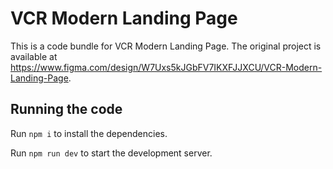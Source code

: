 
  # VCR Modern Landing Page

  This is a code bundle for VCR Modern Landing Page. The original project is available at https://www.figma.com/design/W7Uxs5kJGbFV7IKXFJJXCU/VCR-Modern-Landing-Page.

  ## Running the code

  Run `npm i` to install the dependencies.

  Run `npm run dev` to start the development server.
  